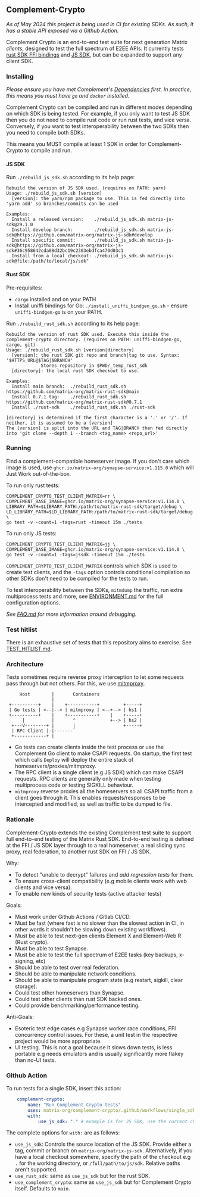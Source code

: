 ## Complement-Crypto
*As of May 2024 this project is being used in CI for existing SDKs. As such, it has a stable API exposed via a Github Action.*

Complement Crypto is an end-to-end test suite for next generation Matrix _clients_, designed to test the full spectrum of E2EE APIs.
It currently tests [rust SDK FFI bindings](https://github.com/matrix-org/matrix-rust-sdk/tree/main/bindings/matrix-sdk-ffi) and
[JS SDK](https://github.com/matrix-org/matrix-js-sdk/), but can be expanded to support any client SDK.

### Installing

*Please ensure you have met Complement's [Dependencies](https://github.com/matrix-org/complement?tab=readme-ov-file#dependencies) first.
In practice, this means you must have `go` and `docker` installed.*

Complement Crypto can be compiled and run in different modes depending on which SDK is being tested. For example, if you only want
to test JS SDK then you do not need to compile rust code or run rust tests, and vice versa. Conversely, if you want to test
interoperability between the two SDKs then you need to compile both SDKs.

This means you MUST compile at least 1 SDK in order for Complement-Crypto to compile and run.

#### JS SDK

Run `./rebuild_js_sdk.sh` according to its help page:
```
Rebuild the version of JS SDK used. (requires on PATH: yarn)
Usage: ./rebuild_js_sdk.sh [version]
  [version]: the yarn/npm package to use. This is fed directly into 'yarn add' so branches/commits can be used

Examples:
  Install a released version:    ./rebuild_js_sdk.sh matrix-js-sdk@29.1.0
  Install develop branch:        ./rebuild_js_sdk.sh matrix-js-sdk@https://github.com/matrix-org/matrix-js-sdk#develop
  Install specific commit:       ./rebuild_js_sdk.sh matrix-js-sdk@https://github.com/matrix-org/matrix-js-sdk#36c958642cda08d32bc19c2303ebdfca470d03c1
  Install from a local checkout: ./rebuild_js_sdk.sh matrix-js-sdk@file:/path/to/local/js/sdk"
```

#### Rust SDK

Pre-requisites:
 - `cargo` installed and on your PATH
 - Install uniffi bindings for Go: `./install_uniffi_bindgen_go.sh` - ensure `uniffi-bindgen-go` is on your PATH.

Run `./rebuild_rust_sdk.sh` according to its help page:
```
Rebuild the version of rust SDK used. Execute this inside the complement-crypto directory. (requires on PATH: uniffi-bindgen-go, cargo, git)
Usage: ./rebuild_rust_sdk.sh [version|directory]
  [version]: the rust SDK git repo and branch|tag to use. Syntax: '$HTTPS_URL@$TAG|$BRANCH'
             Stores repository in $PWD/_temp_rust_sdk
  [directory]: the local rust SDK checkout to use.

Examples:
  Install main branch:  ./rebuild_rust_sdk.sh https://github.com/matrix-org/matrix-rust-sdk@main
  Install 0.7.1 tag:    ./rebuild_rust_sdk.sh https://github.com/matrix-org/matrix-rust-sdk@0.7.1
  Install ./rust-sdk    ./rebuild_rust_sdk.sh ./rust-sdk

[directory] is determined if the first character is a '.' or '/'. If neither, it is assumed to be a [version]
The [version] is split into the URL and TAG|BRANCH then fed directly into 'git clone --depth 1 --branch <tag_name> <repo_url>'
```

### Running

Find a complement-compatible homeserver image. If you don't care which image is used, use `ghcr.io/matrix-org/synapse-service:v1.115.0`
which will Just Work out-of-the-box.

To run only rust tests:
```
COMPLEMENT_CRYPTO_TEST_CLIENT_MATRIX=rr \
COMPLEMENT_BASE_IMAGE=ghcr.io/matrix-org/synapse-service:v1.114.0 \
LIBRARY_PATH=$LIBRARY_PATH:/path/to/matrix-rust-sdk/target/debug \
LD_LIBRARY_PATH=$LD_LIBRARY_PATH:/path/to/matrix-rust-sdk/target/debug \
go test -v -count=1 -tags=rust -timeout 15m ./tests
```

To run only JS tests:
```
COMPLEMENT_CRYPTO_TEST_CLIENT_MATRIX=jj \
COMPLEMENT_BASE_IMAGE=ghcr.io/matrix-org/synapse-service:v1.114.0 \
go test -v -count=1 -tags=jssdk -timeout 15m ./tests
```

`COMPLEMENT_CRYPTO_TEST_CLIENT_MATRIX` controls which SDK is used to create test clients, and the `-tags` option
controls conditional compilation so other SDKs don't need to be compiled for the tests to run.

To test interoperability between the SDKs, `mitmdump` the traffic, run extra multiprocess tests and more,
see [ENVIRONMENT.md](ENVIRONMENT.md) for the full configuration options.

*See [FAQ.md](FAQ.md) for more information around debugging.*

### Test hitlist
There is an exhaustive set of tests that this repository aims to exercise. See [TEST_HITLIST.md](TEST_HITLIST.md).

### Architecture

Tests sometimes require reverse proxy interception to let some requests pass through but not others. For this, we use [mitmproxy](https://mitmproxy.org/).

```
     Host        |       Containers
                 |                         
 +----------+    |    +-----------+         +-----+
 | Go tests | <--|--> | mitmproxy | <--+--> | hs1 |
 +----------+    |    +-----------+    |    +-----+
      |          |       ^             +--> | hs2 |
  +---V--------+ |       |                  +-----+
  | RPC Client |-|-------`
  +------------+ |    
```
- Go tests can create clients inside the test process or use the Complement Go client to make CSAPI requests. On startup, the first test which calls `Deploy` will deploy the entire stack of homeservers/proxies/mitmproxy.
- The RPC client is a single client (e.g JS SDK) which can make CSAPI requests. RPC clients are generally only made when testing multiprocess code or testing SIGKILL behaviour.
- `mitmproxy` reverse proxies all the homeservers so all CSAPI traffic from a client goes through it. This enables requests/responses to be intercepted and modified, as well as traffic to be dumped to file.

### Rationale

Complement-Crypto extends the existing Complement test suite to support full end-to-end testing of the Matrix Rust SDK. End-to-end testing is defined at the FFI / JS SDK layer through to a real homeserver, a real sliding sync proxy, real federation, to another rust SDK on FFI / JS SDK.

Why:
- To detect "unable to decrypt" failures and *add regression tests* for them.
- To ensure cross-client compatibility (e.g mobile clients work with web clients and vice versa).
- To enable new kinds of security tests (active attacker tests)

Goals:
- Must work under Github Actions / Gitlab CI/CD.
- Must be fast (where fast is no slower than the slowest action in CI, in other words it shouldn't be slowing down existing workflows).
- Must be able to test next-gen clients Element X and Element-Web R (Rust crypto).
- Must be able to test Synapse.
- Must be able to test the full spectrum of E2EE tasks (key backups, x-signing, etc)
- Should be able to test over real federation.
- Should be able to manipulate network conditions.
- Should be able to manipulate program state (e.g restart, sigkill, clear storage).
- Could test other homeservers than Synapse.
- Could test other clients than rust SDK backed ones.
- Could provide benchmarking/performance testing.

Anti-Goals:
- Esoteric test edge cases e.g Synapse worker race conditions, FFI concurrency control issues. For these, a unit test in the respective project would be more appropriate.
- UI testing. This is not a goal because it slows down tests, is less portable e.g needs emulators and is usually significantly more flakey than no-UI tests.


### Github Action

To run tests for a single SDK, insert this action:

```yaml
    complement-crypto:
        name: "Run Complement Crypto tests"
        uses: matrix-org/complement-crypto/.github/workflows/single_sdk_tests.yml@main
        with:
            use_js_sdk: "." # example is for JS SDK, use the current checkout
```

The complete options for `with:` are as follows:
 - `use_js_sdk`: Controls the source location of the JS SDK. Provide either a tag, commit or branch on `matrix-org/matrix-js-sdk`. Alternatively, if you have a local checkout somewhere, specify the path of the checkout e.g `.` for the working directory, or `/full/path/to/js/sdk`. Relative paths aren't supported.
 - `use_rust_sdk`: same as `use_js_sdk` but for the rust SDK.
 - `use_complement_crypto`: same as `use_js_sdk` but for Complement Crypto itself. Defaults to `main`.

